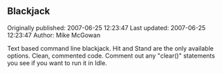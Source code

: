 ## Blackjack 
Originally published: 2007-06-25 12:23:47 
Last updated: 2007-06-25 12:23:47 
Author: Mike McGowan 
 
Text based command line blackjack. Hit and Stand are the only available options. Clean, commented code. Comment out any "clear()" statements you see if you want to run it in Idle.